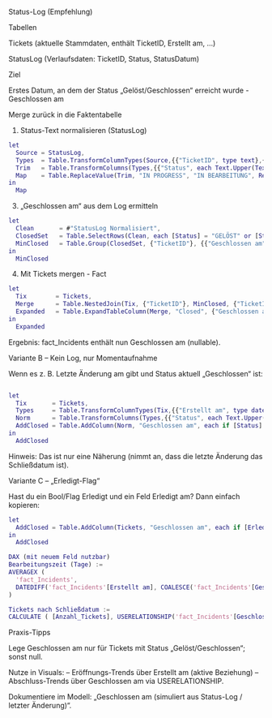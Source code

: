 Status-Log (Empfehlung)

Tabellen

Tickets (aktuelle Stammdaten, enthält TicketID, Erstellt am, …)

StatusLog (Verlaufsdaten: TicketID, Status, StatusDatum)

Ziel

Erstes Datum, an dem der Status „Gelöst/Geschlossen“ erreicht wurde - Geschlossen am

Merge zurück in die Faktentabelle

1) Status-Text normalisieren (StatusLog)
```m
let
  Source = StatusLog,
  Types  = Table.TransformColumnTypes(Source,{{"TicketID", type text},{"Status", type text},{"StatusDatum", type datetime}}),
  Trim   = Table.TransformColumns(Types,{{"Status", each Text.Upper(Text.Trim(_))}}),
  Map    = Table.ReplaceValue(Trim, "IN PROGRESS", "IN BEARBEITUNG", Replacer.ReplaceText, {"Status"})
in
  Map
```
3) „Geschlossen am“ aus dem Log ermitteln
```m
let
  Clean       = #"StatusLog Normalisiert",
  ClosedSet   = Table.SelectRows(Clean, each [Status] = "GELÖST" or [Status] = "GESCHLOSSEN"),
  MinClosed   = Table.Group(ClosedSet, {"TicketID"}, {{"Geschlossen am", each List.Min([StatusDatum]), type datetime}})
in
  MinClosed
```

4) Mit Tickets mergen - Fact
```m
let
  Tix        = Tickets,
  Merge      = Table.NestedJoin(Tix, {"TicketID"}, MinClosed, {"TicketID"}, "Closed", JoinKind.LeftOuter),
  Expanded   = Table.ExpandTableColumn(Merge, "Closed", {"Geschlossen am"}, {"Geschlossen am"})
in
  Expanded
```

Ergebnis: fact_Incidents enthält nun Geschlossen am (nullable).

Variante B – Kein Log, nur Momentaufnahme

Wenn es z. B. Letzte Änderung am gibt und Status aktuell „Geschlossen“ ist:
```m

let
  Tix       = Tickets,
  Types     = Table.TransformColumnTypes(Tix,{{"Erstellt am", type datetime},{"Letzte Änderung am", type datetime},{"Status", type text}}),
  Norm      = Table.TransformColumns(Types,{{"Status", each Text.Upper(Text.Trim(_))}}),
  AddClosed = Table.AddColumn(Norm, "Geschlossen am", each if [Status] = "GESCHLOSSEN" or [Status] = "GELÖST" then [Letzte Änderung am] else null, type datetime)
in
  AddClosed
```

Hinweis: Das ist nur eine Näherung (nimmt an, dass die letzte Änderung das Schließdatum ist).

Variante C – „Erledigt-Flag“

Hast du ein Bool/Flag Erledigt und ein Feld Erledigt am? Dann einfach kopieren:
```m
let
  AddClosed = Table.AddColumn(Tickets, "Geschlossen am", each if [Erledigt] = true then [Erledigt am] else null, type datetime)
in
  AddClosed

DAX (mit neuem Feld nutzbar)
Bearbeitungszeit (Tage) :=
AVERAGEX (
  'fact_Incidents',
  DATEDIFF('fact_Incidents'[Erstellt am], COALESCE('fact_Incidents'[Geschlossen am], TODAY()), DAY)
)

Tickets nach Schließdatum :=
CALCULATE ( [Anzahl_Tickets], USERELATIONSHIP('fact_Incidents'[Geschlossen am], 'dim_Datum'[Date]) )
```
Praxis-Tipps

Lege Geschlossen am nur für Tickets mit Status „Gelöst/Geschlossen“; sonst null.

Nutze in Visuals:
– Eröffnungs-Trends über Erstellt am (aktive Beziehung)
– Abschluss-Trends über Geschlossen am via USERELATIONSHIP.

Dokumentiere im Modell: „Geschlossen am (simuliert aus Status-Log / letzter Änderung)“.
